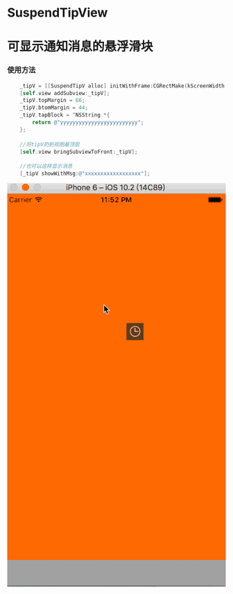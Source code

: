 # SuspendTipView
可显示通知消息的悬浮滑块
=======================
### 使用方法
```Objective-C
    _tipV = [[SuspendTipV alloc] initWithFrame:CGRectMake(kScreenWidth - kWidthHeight, 66, kWidthHeight, kWidthHeight)];
    [self.view addSubview:_tipV];
    _tipV.topMargin = 66;
    _tipV.btomMargin = 44;
    _tipV.tapBlock = ^NSString *{
        return @"yyyyyyyyyyyyyyyyyyyyyyyyy";
    };
    
    //将tipV扔到视图最顶层
    [self.view bringSubviewToFront:_tipV];
    
    //也可以这样显示消息
    [_tipV showWithMsg:@"xxxxxxxxxxxxxxxxxx"];
```
![](https://github.com/NSSONGMENG/SuspendTipView/blob/master/SuspendTipView/SuspendTipV/2017-09-13%2000_01_43.gif)
